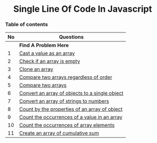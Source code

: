 <h1 align="center">Single Line Of Code In Javascript</h1>

<h3>Table of contents </h3>

| No  | Questions                                                                         |
| --- | --------------------------------------------------------------------------------- |
|     | **Find A Problem Here**                                                           |
| 1   | [Cast a value as an array](#make-lower-case-to-capital)                           |
| 2   | [Check if an array is empty](#make-capital-case-to-lower)                         |
| 3   | [Clone an array](#decimal-to-hexa-decimal)                                        |
| 4   | [Compare two arrays regardless of order](#sum-2-numbers-from-inputs)              |
| 5   | [Compare two arrays](#average-number-from-inputs)                                 |
| 6   | [Convert an array of objects to a single object](#area-of-a-triangle-from-inputs) |
| 7   | [Convert an array of strings to numbers](#length-of-3-sides-of-a-triangle)        |
| 8   | [Count by the properties of an array of object](#area-of-rectangle)               |
| 9   | [Count the occurrences of a value in an array](#radius-of-the-circle)             |
| 10  | [Count the occurrences of array elements](#radius-of-the-circle)                  |
| 11  | [Create an array of cumulative sum](#radius-of-the-circle)                        |
